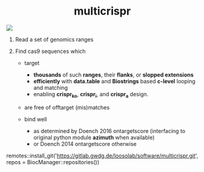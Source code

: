 <center> <h1> multicrispr </h1> </center>


![](https://gitlab.gwdg.de/loosolab/software/multicrispr/wikis/uploads/43b432cd32eb156af2ac217efd98aceb/workflow.png)


1. Read a set of genomics ranges 

2. Find cas9 sequences which 

    - target

        + **thousands** of such **ranges**, their **flanks**, or **slopped extensions**
        + **efficiently** with **data.table** and **Biostrings** based **c-level** looping and matching
        + enabling **crispr<sub>ko</sub>**, **crispr<sub>i</sub>**, and **crispr<sub>a</sub>** design.

   - are free of offtarget (mis)matches

   - bind well
   
        + as determined by Doench 2016 ontargetscore (interfacing to original python module **azimuth** when available)
        + or Doench 2014 ontargetscore otherwise

remotes::install_git('https://gitlab.gwdg.de/loosolab/software/multicrispr.git', 
    			    repos = BiocManager::repositories())
